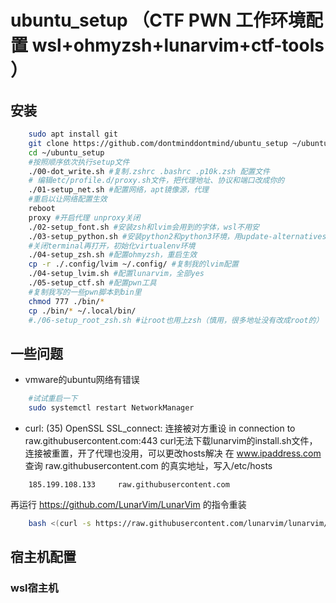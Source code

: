 # ubuntu_setup （CTF PWN 工作环境配置 wsl+ohmyzsh+lunarvim+ctf-tools ）

## 安装
```bash
    sudo apt install git
    git clone https://github.com/dontminddontmind/ubuntu_setup ~/ubuntu_setup
    cd ~/ubuntu_setup
    #按照顺序依次执行setup文件
    ./00-dot_write.sh #复制.zshrc .bashrc .p10k.zsh 配置文件
    # 编辑etc/profile.d/proxy.sh文件，把代理地址、协议和端口改成你的
    ./01-setup_net.sh #配置网络，apt镜像源，代理
    #重启以让网络配置生效
    reboot
    proxy #开启代理 unproxy关闭
    ./02-setup_font.sh #安装zsh和lvim会用到的字体，wsl不用安
    ./03-setup_python.sh #安装python2和python3环境，用update-alternatives切换版本
    #关闭terminal再打开，初始化virtualenv环境
    ./04-setup_zsh.sh #配置ohmyzsh，重启生效
    cp -r ./.config/lvim ~/.config/ #复制我的lvim配置
    ./04-setup_lvim.sh #配置lunarvim，全部yes
    ./05-setup_ctf.sh #配置pwn工具
    #复制我写的一些pwn脚本到bin里
    chmod 777 ./bin/*
    cp ./bin/* ~/.local/bin/
    #./06-setup_root_zsh.sh #让root也用上zsh（慎用，很多地址没有改成root的）
```
## 一些问题
* vmware的ubuntu网络有错误
```bash
    #试试重启一下
    sudo systemctl restart NetworkManager
```
* curl: (35) OpenSSL SSL_connect: 连接被对方重设 in connection to raw.githubusercontent.com:443
curl无法下载lunarvim的install.sh文件，连接被重置，开了代理也没用，可以更改hosts解决
在 www.ipaddress.com 查询 raw.githubusercontent.com 的真实地址，写入/etc/hosts
```
    185.199.108.133     raw.githubusercontent.com
```
再运行 https://github.com/LunarVim/LunarVim 的指令重装
```bash
    bash <(curl -s https://raw.githubusercontent.com/lunarvim/lunarvim/master/utils/installer/install.sh)
```
## 宿主机配置
### wsl宿主机

